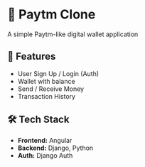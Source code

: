 # 💸 Paytm Clone

A simple Paytm-like digital wallet application

## 🚀 Features

- User Sign Up / Login (Auth)
- Wallet with balance
- Send / Receive Money
- Transaction History

## 🛠 Tech Stack

- **Frontend:** Angular
- **Backend:** Django, Python
- **Auth:** Django Auth

